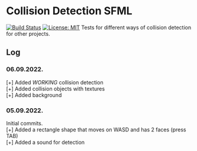 # Collision Detection SFML
[![Build Status](https://travis-ci.org/joemccann/dillinger.svg?branch=master)](https://travis-ci.org/joemccann/dillinger)
[![License: MIT](https://img.shields.io/badge/License-MIT-yellow.svg)](https://opensource.org/licenses/MIT)
Tests for different ways of collision detection for other projects.
## Log

### 06.09.2022.
[+] Added *WORKING* collision detection\
[+] Added collision objects with textures\
[+] Added background

### 05.09.2022.
Initial commits.\
[+] Added a rectangle shape that moves on WASD and has 2 faces (press TAB)\
[+] Added a sound for detection

